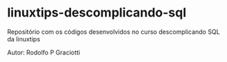 # linuxtips-descomplicando-sql
Repositório com os códigos desenvolvidos no curso descomplicando SQL da linuxtips

Autor: Rodolfo P Graciotti